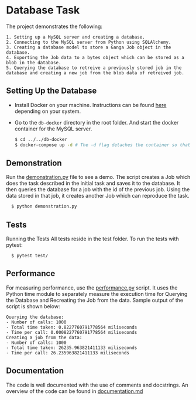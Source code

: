 # Database Task
  The project demonstrates the following:
    
    1. Setting up a MySQL server and creating a database. 
    2. Connecting to the MySQL server from Python using SQLAlchemy. 
    3. Creating a database model to store a Ganga Job object in the database. 
    4. Exporting the Job data to a bytes object which can be stored as a blob in the database. 
    5. Querying the database to retreive a previously stored job in the database and creating a new job from the blob data of retreived job. 


## Setting Up the Database

  * Install Docker on your machine. Instructions can be found [here](https://docs.docker.com/install/) depending on your system. 

  * Go to the `db-docker` directory in the root folder. And start the docker container for the MySQL server. 
      ```bash
      $ cd ../../db-docker
      $ docker-compose up -d # The -d flag detaches the container so that the MySQL server runs in the background. 

      ```

## Demonstration
  Run the [demonstration.py](./demonstration.py) file to see a demo. 
  The script creates a Job which does the task described in the initial task and saves it to the database. It then queries the database for a job with the id of the previous job. Using the data stored in that job, it creates another Job which can reproduce the task. 
  ```bash
    $ python demonstration.py
  ```


## Tests
Running the Tests
All tests reside in the test folder. To run the tests with pytest:

```
  $ pytest test/
```

## Performance
  For measuring performance, use the [performance.py](./performance.py) script. It uses the Python time module to separately measure the execution time for Querying the Database and Recreating the Job from the data. Sample output of the script is shown below: 

    Querying the database:
    - Number of calls: 1000
    - Total time taken: 0.8227760791778564 miliseconds
    - Time per call: 0.0008227760791778564 miliseconds
    Creating a job from the data:
    - Number of calls: 1000
    - Total time taken: 26235.963821411133 miliseconds
    - Time per call: 26.235963821411133 miliseconds

## Documentation
The code is well documented with the use of comments and docstrings. An overview of the code can be found in [documentation.md](./documentation.md)

